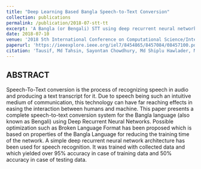```yaml
---
title: "Deep Learning Based Bangla Speech-to-Text Conversion"
collection: publications
permalink: /publication/2018-07-stt-tt
excerpt: 'A Bangla (or Bengali) STT using deep recurrent neural networks.'
date: 2018-07-10
venue: '2018 5th International Conference on Computational Science/Intelligence and Applied Informatics (CSII)'
paperurl: 'https://ieeexplore.ieee.org/iel7/8454865/8457084/08457100.pdf'
citation: 'Tausif, Md Tahsin, Sayontan Chowdhury, Md Shiplu Hawlader, Md Hasanuzzaman, and Hasnain Heickal. "Deep learning based bangla speech-to-text conversion." In 2018 5th International Conference on Computational Science/Intelligence and Applied Informatics (CSII), pp. 49-54. IEEE, 2018.'
---
```


## ABSTRACT
Speech-To-Text conversion is the process of recognizing speech in audio and producing a text transcript for it. Due to speech being such an intuitive medium of communication, this technology can have far reaching effects in easing the interaction between humans and machine. This paper presents a complete speech-to-text conversion system for the Bangla language (also known as Bengali) using Deep Recurrent Neural Networks. Possible optimization such as Broken Language Format has been proposed which is based on properties of the Bangla Language for reducing the training time of the network. A simple deep recurrent neural network architecture has been used for speech recognition. It was trained with collected data and which yielded over 95% accuracy in case of training data and 50% accuracy in case of testing data.
